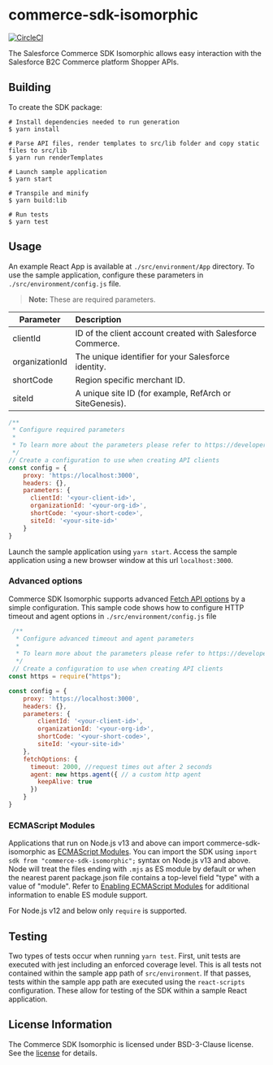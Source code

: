 # commerce-sdk-isomorphic

[![CircleCI][circleci-image]][circleci-url]

The Salesforce Commerce SDK Isomorphic allows easy interaction with the Salesforce B2C Commerce platform Shopper APIs.

## Building

To create the SDK package:

```
# Install dependencies needed to run generation
$ yarn install

# Parse API files, render templates to src/lib folder and copy static files to src/lib
$ yarn run renderTemplates

# Launch sample application
$ yarn start

# Transpile and minify
$ yarn build:lib

# Run tests
$ yarn test
```

## Usage 

An example React App is available at `./src/environment/App` directory. To use the sample application, configure these parameters in `./src/environment/config.js` file.

> **Note:** These are required parameters.

| Parameter      | Description                                                                                                                             |
| -------------- | :-------------------------------------------------------------------------------------------------------------------------------------- |
| clientId       | ID of the client account created with Salesforce Commerce.                                                                              |
| organizationId | The unique identifier for your Salesforce identity.                                                                                     |
| shortCode      | Region specific merchant ID.                                                                                                            |
| siteId         | A unique site ID (for example, RefArch or SiteGenesis).                                                                                 |

```javascript
/**
 * Configure required parameters
 * 
 * To learn more about the parameters please refer to https://developer.commercecloud.com/s/article/CommerceAPI-Get-Started
 */
// Create a configuration to use when creating API clients
const config = {
    proxy: 'https://localhost:3000',
    headers: {},
    parameters: {
      clientId: '<your-client-id>',
      organizationId: '<your-org-id>',
      shortCode: '<your-short-code>',
      siteId: '<your-site-id>'
    }
}
```
Launch the sample application using `yarn start`. Access the sample application using a new browser window at this url `localhost:3000`. 

### Advanced options

Commerce SDK Isomorphic supports advanced [Fetch API options](https://developer.mozilla.org/en-US/docs/Web/API/Fetch_API) by a simple configuration. 
This sample code shows how to configure HTTP timeout and agent options in `./src/environment/config.js` file

```javascript
 /**
  * Configure advanced timeout and agent parameters
  * 
  * To learn more about the parameters please refer to https://developer.commercecloud.com/s/article/CommerceAPI-Get-Started
  */
 // Create a configuration to use when creating API clients
const https = require("https");

const config = {
    proxy: 'https://localhost:3000',
    headers: {},
    parameters: {
        clientId: '<your-client-id>',
        organizationId: '<your-org-id>',
        shortCode: '<your-short-code>',
        siteId: '<your-site-id>'
    },
    fetchOptions: {
      timeout: 2000, //request times out after 2 seconds
      agent: new https.agent({ // a custom http agent
        keepAlive: true
      })
    } 
}
 ```
### ECMAScript Modules

Applications that run on Node.js v13 and above can import commerce-sdk-isomorphic as [ECMAScript Modules](https://nodejs.org/docs/latest-v13.x/api/esm.html#esm_ecmascript_modules). 
You can import the SDK using `import sdk from "commerce-sdk-isomorphic";` syntax on Node.js v13 and above. Node will treat the files ending with `.mjs` as ES module by default or when the nearest parent package.json file contains a top-level field "type" with a value of "module". 
Refer to [Enabling ECMAScript Modules](https://nodejs.org/docs/latest-v13.x/api/esm.html#esm_enabling) for additional information to enable ES module support.

For Node.js v12 and below only `require` is supported. 

## Testing

Two types of tests occur when running `yarn test`. First, unit tests are executed with jest including an enforced coverage level. This is all tests not contained within the sample app path of `src/environment`. If that passes, tests within the sample app path are executed using the `react-scripts` configuration. These allow for testing of the SDK within a sample React application.

## License Information

The Commerce SDK Isomorphic is licensed under BSD-3-Clause license. See the [license](./LICENSE.txt) for details.

<!-- Markdown link & img dfn's -->
[circleci-image]: https://circleci.com/gh/SalesforceCommerceCloud/commerce-sdk-isomorphic.svg?style=svg&circle-token=379eaa6f00e0840e10dd80585b2b045d02a8f3b7
[circleci-url]: https://circleci.com/gh/SalesforceCommerceCloud/commerce-sdk-isomorphic
